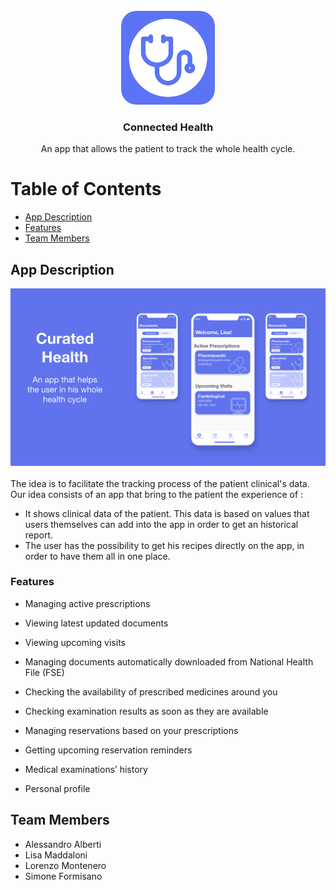<br />
<div align="center">
  <a href="#">
    <img src="/Slides/Icon.png" alt="Logo" width="150" height="150" style="border-radius:16%">
  </a>

  <h3 align="center">Connected Health</h3>



  <div align="center">
    An app that allows the patient to track the whole health cycle.

    
  </div>
</div>


# Table of Contents

* [App Description](#app-description)
* [Features](#features)
* [Team Members](#team-members)


## App Description
<div align="center">
<img src="/Slides/IMG_1078.JPG" alt="Logo">
</div>
</br>
The idea is to facilitate the tracking process of the patient clinical's data. Our idea consists of an app that bring to the patient the experience of :

* It shows clinical data of the patient. This data is based on values that users themselves can add into the app in order to get an historical report.
* The user has the possibility to get his recipes directly on the app, in order to have them all in one place.

### Features

* Managing active prescriptions

* Viewing latest updated documents

* Viewing upcoming visits

* Managing documents automatically downloaded from National Health File (FSE)

* Checking the availability of prescribed medicines around you

* Checking examination results as soon as they are available

* Managing reservations based on your prescriptions

* Getting upcoming reservation reminders

* Medical examinations’ history

* Personal profile

## Team Members
* Alessandro Alberti
* Lisa Maddaloni
* Lorenzo Montenero
* Simone Formisano
